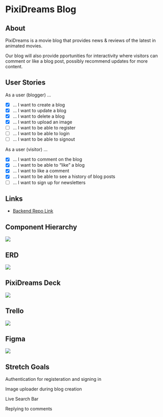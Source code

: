 # PixiDreams Blog

## About

PixiDreams is a movie blog that provides news & reviews of the latest in animated movies.

Our blog will also provide pportunities for interactivity where visitors can comment or like a blog post, possibly recommend updates for more content.

## User Stories
 As a user (blogger) ...
- [x] ... I want to create a blog
- [x] ... I want to update a blog
- [x] ... I want to delete a blog
- [x] ... I want to upload an image
- [ ] ... I want to be able to register
- [ ] ... I want to be able to login
- [ ] ... I want to be able to signout

 As a user (visitor) ...
- [x] ... I want to comment on the blog
- [x] ... I want to be able to “like” a blog
- [x] ... I want to like a comment
- [x] ... I want to be able to see a history of blog posts
- [ ] ... I want to sign up for newsletters

## Links
- [Backend Repo Link](https://github.com/suntripper6/pixidreams-back-end)

## Component Hierarchy

[<img src="https://i.imgur.com/OqLnR4m.jpg" />](https://www.figma.com/file/lnlyAWGKbSV793NsWlKu2O/PixiDreams-Component-Hierarchy-Diagram?node-id=0-1&t=Held0osazqkXi0xM-0)

## ERD

[<img src="https://i.imgur.com/gT4DDgg.jpg" />](https://lucid.app/lucidchart/03541913-63d1-478b-8f7b-f2cb409c6ab1/edit?invitationId=inv_df5359b9-daa5-458b-892e-673bad4e59b5&page=0_0#)

## PixiDreams Deck

[<img src="https://i.imgur.com/4S4DRBk.png" />](https://docs.google.com/presentation/d/1IZUIAVTM1FLfjuf5lWfg2Vk0M2wfEd3aU0wBiySwook/edit#slide=id.p)

## Trello

[<img src="https://i.imgur.com/RqG4k9T.png" />](https://trello.com/b/nCLcdmbK/pixidreams-p3)

## Figma

[<img src="https://i.imgur.com/o7fPTuE.png"/>](https://www.figma.com/file/UlAZUewHI8CobzZqqQxpoY/PixiDreams---P3?node-id=0-1&t=8TzbLYFZGzQwX3V3-0)

## Stretch Goals

Authentication for registeration and signing in

Image uploader during blog creation

Live Search Bar

Replying to comments
